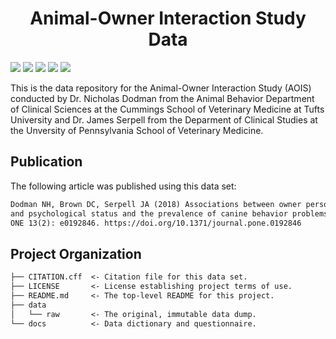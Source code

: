<h1 align="center">Animal-Owner Interaction Study Data</h1>

<p align="left">
    <a href="LICENSE" alt="License">
        <img src="https://img.shields.io/github/license/iandinwoodie/aois-data" /></a>
    <a href="CITATION.cff" alt="Citation">
        <img src="https://img.shields.io/badge/citation-dataset-teal" /></a>
    <a href="https://doi.org/10.1371/journal.pone.0192846" alt="Article">
        <img src="https://img.shields.io/badge/article-PLOS_ONE-purple" /></a>
    <img src="https://img.shields.io/github/repo-size/iandinwoodie/aois-data" />
    <a href="https://github.com/iandinwoodie/aois-data/releases" alt="Latest Release">
        <img src="https://img.shields.io/github/v/tag/iandinwoodie/aois-data" /></a>
</p>

This is the data repository for the Animal-Owner Interaction Study (AOIS)
conducted by Dr. Nicholas Dodman from the Animal Behavior Department of Clinical
Sciences at the Cummings School of Veterinary Medicine at Tufts University and
Dr. James Serpell from the Deparment of Clinical Studies at the Unversity of
Pennsylvania School of Veterinary Medicine.

## Publication

The following article was published using this data set:

```txt
Dodman NH, Brown DC, Serpell JA (2018) Associations between owner personality
and psychological status and the prevalence of canine behavior problems. PLOS
ONE 13(2): e0192846. https://doi.org/10.1371/journal.pone.0192846
```

## Project Organization

```txt
├── CITATION.cff  <- Citation file for this data set.
├── LICENSE       <- License establishing project terms of use.
├── README.md     <- The top-level README for this project.
├── data
│   └── raw       <- The original, immutable data dump.
└── docs          <- Data dictionary and questionnaire.
```
